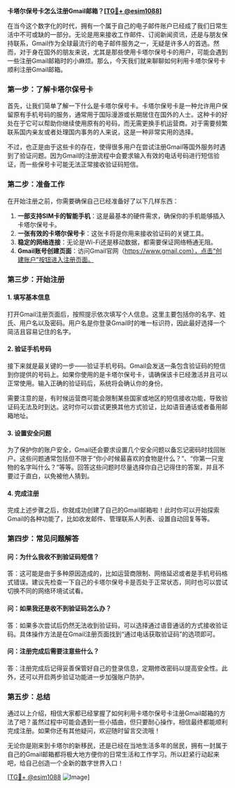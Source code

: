 **卡塔尔保号卡怎么注册Gmail邮箱？[[TG💪+ @esim1088](https://t.me/s/esim1088)]**

在当今这个数字化的时代，拥有一个属于自己的电子邮件账户已经成了我们日常生活中不可或缺的一部分。无论是用来接收工作邮件、订阅新闻资讯，还是与朋友保持联系，Gmail作为全球最流行的电子邮件服务之一，无疑是许多人的首选。然而，对于身在国外的朋友来说，尤其是那些使用卡塔尔保号卡的用户，可能会遇到一些注册Gmail邮箱时的小麻烦。那么，今天我们就来聊聊如何利用卡塔尔保号卡顺利注册Gmail邮箱。

### **第一步：了解卡塔尔保号卡**

首先，让我们简单了解一下什么是卡塔尔保号卡。卡塔尔保号卡是一种允许用户保留原有手机号码的服务，通常用于国际漫游或长期居住在国外的人士。这种卡的好处在于它可以帮助你继续使用原有的号码，而无需更换手机运营商。对于需要频繁联系国内亲友或者处理国内事务的人来说，这是一种非常实用的选择。

不过，也正是由于这些卡的存在，使得很多用户在尝试注册Gmail等国外服务时遇到了验证问题。因为Gmail的注册流程中会要求输入有效的电话号码进行短信验证，而一些保号卡可能无法正常接收验证码短信。

### **第二步：准备工作**

在开始注册之前，你需要确保自己已经准备好了以下几样东西：

1. **一部支持SIM卡的智能手机**：这是最基本的硬件需求，确保你的手机能够插入卡塔尔保号卡。
2. **一张有效的卡塔尔保号卡**：这张卡将是你用来接收验证码的关键工具。
3. **稳定的网络连接**：无论是Wi-Fi还是移动数据，都需要保证网络畅通无阻。
4. **Gmail账号创建页面**：访问Gmail官网（https://www.gmail.com），点击“创建账户”按钮进入注册页面。

### **第三步：开始注册**

#### **1. 填写基本信息**
打开Gmail注册页面后，按照提示依次填写个人信息。这里主要包括你的名字、姓氏、用户名以及密码。用户名是你登录Gmail时的唯一标识符，因此最好选择一个简洁且容易记住的名字。

#### **2. 验证手机号码**
接下来就是最关键的一步——验证手机号码。Gmail会发送一条包含验证码的短信到你提供的号码上。如果你使用的是卡塔尔保号卡，请确保该卡已经激活并且可以正常使用。输入正确的验证码后，系统将会确认你的身份。

需要注意的是，有时候运营商可能会限制某些国家或地区的短信接收功能，导致验证码无法及时到达。这时你可以尝试更换其他方式验证，比如语音通话或者备用邮箱地址。

#### **3. 设置安全问题**
为了保护你的账户安全，Gmail还会要求设置几个安全问题以备忘记密码时找回账户。这些问题通常包括但不限于“你小时候最喜欢的食物是什么？”、“你第一只宠物的名字叫什么？”等等。回答这些问题时尽量选择你自己记得住的答案，并且不要过于直白，以免被他人猜到。

#### **4. 完成注册**
完成上述步骤之后，你就成功创建了自己的Gmail邮箱啦！此时你可以开始探索Gmail的各种功能了，比如收发邮件、管理联系人列表、设置自动回复等等。

### **第四步：常见问题解答**

#### **问：为什么我收不到验证码短信？**
答：这可能是由于多种原因造成的，比如运营商限制、网络延迟或者是手机号码格式错误。建议先检查一下自己的卡塔尔保号卡是否处于正常状态，同时也可以尝试切换不同的网络环境试试看。

#### **问：如果我还是收不到验证码怎么办？**
答：如果多次尝试后仍然无法收到验证码，可以选择通过语音通话的方式接收验证码。具体操作方法是在Gmail注册页面找到“通过电话获取验证码”的选项即可。

#### **问：注册完成后需要注意些什么？**
答：注册完成后记得妥善保管好自己的登录信息，定期修改密码以提高安全性。此外，还可以开启两步验证功能进一步加强账户防护。

### **第五步：总结**

通过以上介绍，相信大家都已经掌握了如何利用卡塔尔保号卡注册Gmail邮箱的方法了吧？虽然过程中可能会遇到一些小插曲，但只要耐心操作，相信最终都能顺利完成注册。如果你还有其他疑问，欢迎随时留言交流哦！

无论你是刚来到卡塔尔的新移民，还是已经在当地生活多年的居民，拥有一封属于自己的Gmail邮箱都将极大地方便你的日常生活和工作学习。所以赶紧行动起来吧，给自己创造一个全新的数字世界入口！

[[TG💪+ @esim1088](https://t.me/s/esim1088) ![Image](https://i.postimg.cc/4NQfJmqS/Snipaste-2025-05-13-00-14-12.png)]